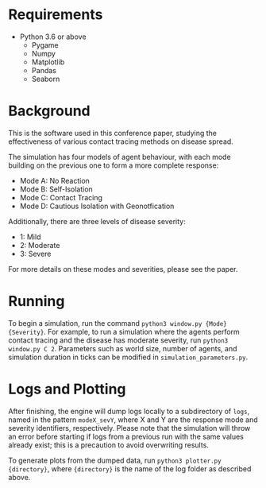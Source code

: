 # Requirements
- Python 3.6 or above
    - Pygame
    - Numpy
    - Matplotlib
    - Pandas
    - Seaborn

# Background
This is the software used in this conference paper, studying the effectiveness
of various contact tracing methods on disease spread.

The simulation has four models of agent behaviour, with each mode building on
the previous one to form a more complete response:
- Mode A: No Reaction
- Mode B: Self-Isolation
- Mode C: Contact Tracing
- Mode D: Cautious Isolation with Geonotfication

Additionally, there are three levels of disease severity:
- 1: Mild
- 2: Moderate
- 3: Severe

For more details on these modes and severities, please see the paper.


# Running
To begin a simulation, run the command `python3 window.py {Mode} {Severity}`.
For example, to run a simulation where the agents perform contact tracing and
the disease has moderate severity, run `python3 window.py C 2`.
Parameters such as world size, number of agents, and simulation duration in
ticks can be modified in `simulation_parameters.py`.

# Logs and Plotting
After finishing, the engine will dump logs locally to a subdirectory of `logs`, 
named in the pattern `modeX_sevY`, where X and Y are the response mode and 
severity identifiers, respectively. Please note that the simulation will throw
an error before starting if logs from a previous run with the same values 
already exist; this is a precaution to avoid overwriting results.

To generate plots from the dumped data, run `python3 plotter.py {directory}`, 
where `{directory}` is the name of the log folder as described above. 

